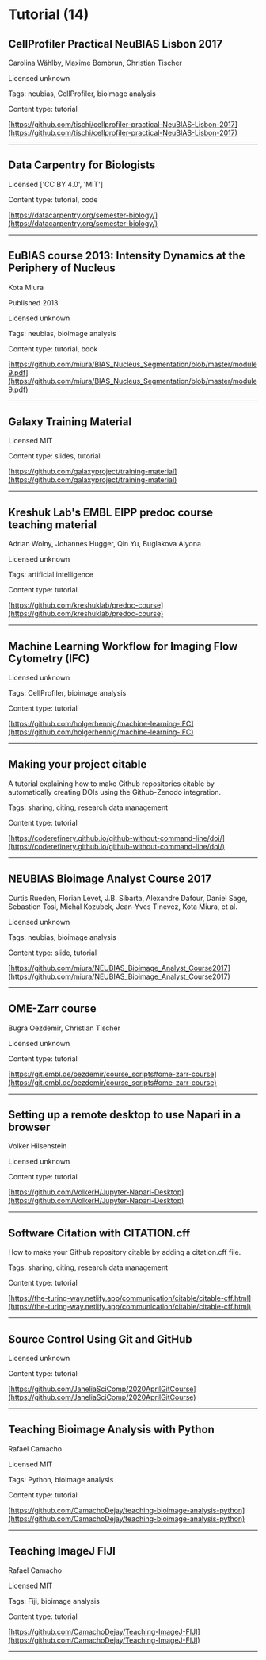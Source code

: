 # Tutorial (14)
## CellProfiler Practical NeuBIAS Lisbon 2017

Carolina Wählby, Maxime Bombrun, Christian Tischer

Licensed unknown



Tags: neubias, CellProfiler, bioimage analysis

Content type: tutorial

[https://github.com/tischi/cellprofiler-practical-NeuBIAS-Lisbon-2017](https://github.com/tischi/cellprofiler-practical-NeuBIAS-Lisbon-2017)


---

## Data Carpentry for Biologists

Licensed ['CC BY 4.0', 'MIT']



Content type: tutorial, code

[https://datacarpentry.org/semester-biology/](https://datacarpentry.org/semester-biology/)


---

## EuBIAS course 2013: Intensity Dynamics at the Periphery of Nucleus

Kota Miura

Published 2013

Licensed unknown



Tags: neubias, bioimage analysis

Content type: tutorial, book

[https://github.com/miura/BIAS_Nucleus_Segmentation/blob/master/module9.pdf](https://github.com/miura/BIAS_Nucleus_Segmentation/blob/master/module9.pdf)


---

## Galaxy Training Material

Licensed MIT



Content type: slides, tutorial

[https://github.com/galaxyproject/training-material](https://github.com/galaxyproject/training-material)


---

## Kreshuk Lab's EMBL EIPP predoc course teaching material

Adrian Wolny, Johannes Hugger, Qin Yu, Buglakova Alyona

Licensed unknown



Tags: artificial intelligence

Content type: tutorial

[https://github.com/kreshuklab/predoc-course](https://github.com/kreshuklab/predoc-course)


---

## Machine Learning Workflow for Imaging Flow Cytometry (IFC)

Licensed unknown



Tags: CellProfiler, bioimage analysis

Content type: tutorial

[https://github.com/holgerhennig/machine-learning-IFC](https://github.com/holgerhennig/machine-learning-IFC)


---

## Making your project citable



A tutorial explaining how to make Github repositories citable by automatically creating DOIs using the Github-Zenodo integration.

Tags: sharing, citing, research data management

Content type: tutorial

[https://coderefinery.github.io/github-without-command-line/doi/](https://coderefinery.github.io/github-without-command-line/doi/)


---

## NEUBIAS Bioimage Analyst Course 2017

Curtis Rueden, Florian Levet, J.B. Sibarta, Alexandre Dafour, Daniel Sage, Sebastien Tosi, Michal Kozubek, Jean-Yves Tinevez, Kota Miura, et al.

Licensed unknown



Tags: neubias, bioimage analysis

Content type: slide, tutorial

[https://github.com/miura/NEUBIAS_Bioimage_Analyst_Course2017](https://github.com/miura/NEUBIAS_Bioimage_Analyst_Course2017)


---

## OME-Zarr course

Bugra Oezdemir, Christian Tischer

Licensed unknown



Content type: tutorial

[https://git.embl.de/oezdemir/course_scripts#ome-zarr-course](https://git.embl.de/oezdemir/course_scripts#ome-zarr-course)


---

## Setting up a remote desktop to use Napari in a browser

Volker Hilsenstein

Licensed unknown



Content type: tutorial

[https://github.com/VolkerH/Jupyter-Napari-Desktop](https://github.com/VolkerH/Jupyter-Napari-Desktop)


---

## Software Citation with CITATION.cff



How to make your Github repository citable by adding a citation.cff file.

Tags: sharing, citing, research data management

Content type: tutorial

[https://the-turing-way.netlify.app/communication/citable/citable-cff.html](https://the-turing-way.netlify.app/communication/citable/citable-cff.html)


---

## Source Control Using Git and GitHub

Licensed unknown



Content type: tutorial

[https://github.com/JaneliaSciComp/2020AprilGitCourse](https://github.com/JaneliaSciComp/2020AprilGitCourse)


---

## Teaching Bioimage Analysis with Python

Rafael Camacho

Licensed MIT



Tags: Python, bioimage analysis

Content type: tutorial

[https://github.com/CamachoDejay/teaching-bioimage-analysis-python](https://github.com/CamachoDejay/teaching-bioimage-analysis-python)


---

## Teaching ImageJ FIJI

Rafael Camacho

Licensed MIT



Tags: Fiji, bioimage analysis

Content type: tutorial

[https://github.com/CamachoDejay/Teaching-ImageJ-FIJI](https://github.com/CamachoDejay/Teaching-ImageJ-FIJI)


---

